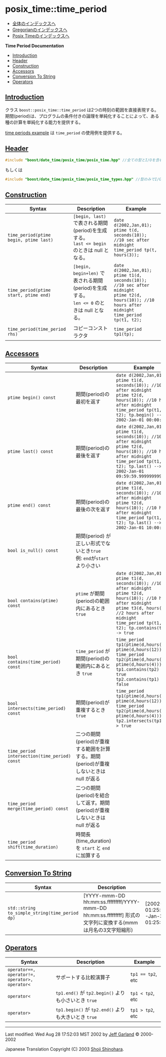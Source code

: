 # posix_time::time_period

- [全体のインデックスへ](../date_time.md)
- [Gregorianのインデックスへ](gregorian.md)
- [Posix Timeのインデックスへ](posix_time.md)

**Time Period Documentation**

- [Introduction](#introduction)
- [Header](#header)
- [Construction](#construction)
- [Accessors](#accessors)
- [Conversion To String](#conversion-to-string)
- [Operators](#operators)


## <a id="introduction" href="#introduction">Introduction</a>
クラス `boost::posix_time::time_period` は2つの時刻の範囲を直接表現する。 期間(period)は、プログラムの条件付きの論理を単純化することによって、ある種の計算を単純化する能力を提供する。

[time periods example](time_periods.cpp.md) は `time_period` の使用例を提供する。


## <a id="header" href="#header">Header</a>
```cpp
#include "boost/date_time/posix_time/posix_time.hpp" //全ての型とI/Oを含む
```

もしくは

```cpp
#include "boost/date_time/posix_time/posix_time_types.hpp" //型のみでI/Oは含まない
```


## <a id="construction" href="#construction">Construction</a>

| Syntax | Description | Example |
|--------|-------------|---------|
| `time_period(ptime begin, ptime last)` | `[begin, last)` で表される期間(period)を生成する。<br/> `last <= begin` のときは null となる。 | `date d(2002,Jan,01);`<br/> `ptime t(d, seconds(10)); //10 sec after midnight`<br/> `time_period tp(t, hours(3));` |
| `time_period(ptime start, ptime end)` | `[begin, begin+len)` で表される期間(period)を生成する。<br/> `len <= 0` のときは null となる。 | `date d(2002,Jan,01);`<br/> `ptime t1(d, seconds(10)); //10 sec after midnight`<br/> `ptime t2(d, hours(10)); //10 hours after midnight`<br/> `time_period tp(t1, t2);` |
| `time_period(time_period rhs)` | コピーコンストラクタ | `time_period tp1(tp);` |


## <a id="accessors" href="#accessors">Accessors</a>

| Syntax | Description | Example |
|--------|-------------|---------|
| `ptime begin() const` | 期間(period)の最初を返す | `date d(2002,Jan,01);`<br/> `ptime t1(d, seconds(10)); //10 sec after midnight`<br/> `ptime t2(d, hours(10)); //10 hours after midnight`<br/> `time_period tp(t1, t2); tp.begin() --> 2002-Jan-01 00:00:10` |
| `ptime last() const` | 期間(period)の最後を返す | `date d(2002,Jan,01);`<br/> `ptime t1(d, seconds(10)); //10 sec after midnight`<br/> `ptime t2(d, hours(10)); //10 hours after midnight`<br/> `time_period tp(t1, t2); tp.last() --> 2002-Jan-01 09:59:59.999999999` |
| `ptime end() const` | 期間(period)の最後の次を返す | `date d(2002,Jan,01);`<br/> `ptime t1(d, seconds(10)); //10 sec after midnight`<br/> `ptime t2(d, hours(10)); //10 hours after midnight`<br/> `time_period tp(t1, t2); tp.last() --> 2002-Jan-01 10:00:00` |
| `bool is_null() const` | 期間(period) が正しい形式でないとき`true`<br/> 例: `end`が`start`より小さい | |
| `bool contains(ptime) const` | `ptime` が期間(period)の範囲内にあるとき `true` | `date d(2002,Jan,01);`<br/> `ptime t1(d, seconds(10)); //10 sec after midnight`<br/> `ptime t2(d, hours(10)); //10 hours after midnight`<br/> `ptime t3(d, hours(2)); //2 hours after midnight`<br/> `time_period tp(t1, t2); tp.contains(t3) --> true` |
| `bool contains(time_period) const` | `time_period` が期間(period)の範囲内にあるとき `true` | `time_period tp1(ptime(d,hours(1)), ptime(d,hours(12)));`<br/> `time_period tp2(ptime(d,hours(2)), ptime(d,hours(4)));`<br/> `tp1.contains(tp2) --> true`<br/> `tp2.contains(tp1) --> false` |
| `bool intersects(time_period) const` | 期間(period)が重複するとき `true` | `time_period tp1(ptime(d,hours(1)), ptime(d,hours(12)));`<br/> `time_period tp2(ptime(d,hours(2)), ptime(d,hours(4)));`<br/> `tp2.intersects(tp1) --> true` |
| `time_period intersection(time_period) const` | 二つの期間(period)が重複する範囲を計算する。期間(period)が重複しないときは null が返る | |
| `time_period merge(time_period) const` | 二つの期間(period)を結合して返す。期間(period)が重複しないときは null が返る | |
| `time_period shift(time_duration)` | 時間長(time_duration)を `start` と `end` に加算する | |


## <a id="conversion-to-string" href="#conversion-to-string">Conversion To String</a>

| Syntax | Description | Example |
|--------|-------------|---------|
| `std::string to_simple_string(time_period dp)` | [YYYY-mmm-DD hh:mm:ss.fffffffff/YYYY-mmm-DD hh:mm:ss.fffffffff] 形式の文字列に変換する(mmm は月名の3文字短縮形) | [2002-Jan-01 01:25:10.000000001/2002-Jan-31 01:25:10.123456789] |


## <a id="operators" href="#operators">Operators</a>

| Syntax | Description | Example |
|--------|-------------|---------|
| `operator==, operator!=,`<br/> `operator>, operator<` | サポートする比較演算子 | `tp1 == tp2`, etc |
| `operator<` | `tp1.end()` が `tp2.begin()` よりも小さいとき `true` | `tp1 < tp2`, etc |
| `operator>` | `tp1.begin()` が `tp2.end()` よりも大きいとき `true` | `tp1 > tp2`, etc |


***
Last modified: Wed Aug 28 17:52:03 MST 2002 by [Jeff Garland](mailto:jeff@crystalclearsoftware.com) © 2000-2002 

Japanese Translation Copyright (C) 2003 [Shoji Shinohara](mailto:sshino@cppll.jp).


